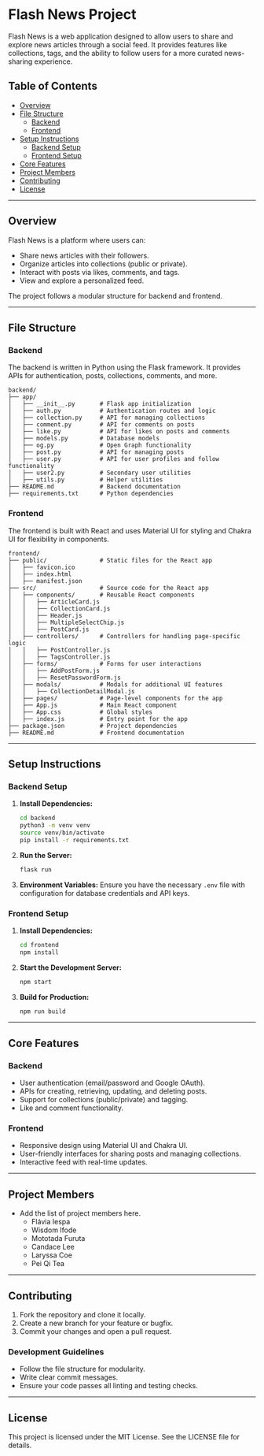 # Flash News Project

Flash News is a web application designed to allow users to share and explore news articles through a social feed. It provides features like collections, tags, and the ability to follow users for a more curated news-sharing experience.

## Table of Contents

- [Overview](#overview)
- [File Structure](#file-structure)
  - [Backend](#backend)
  - [Frontend](#frontend)
- [Setup Instructions](#setup-instructions)
  - [Backend Setup](#backend-setup)
  - [Frontend Setup](#frontend-setup)
- [Core Features](#core-features)
- [Project Members](#project-members)
- [Contributing](#contributing)
- [License](#license)

---

## Overview

Flash News is a platform where users can:
- Share news articles with their followers.
- Organize articles into collections (public or private).
- Interact with posts via likes, comments, and tags.
- View and explore a personalized feed.

The project follows a modular structure for backend and frontend.

---

## File Structure

### Backend

The backend is written in Python using the Flask framework. It provides APIs for authentication, posts, collections, comments, and more.

```
backend/
├── app/
│   ├── __init__.py       # Flask app initialization
│   ├── auth.py           # Authentication routes and logic
│   ├── collection.py     # API for managing collections
│   ├── comment.py        # API for comments on posts
│   ├── like.py           # API for likes on posts and comments
│   ├── models.py         # Database models
│   ├── og.py             # Open Graph functionality
│   ├── post.py           # API for managing posts
│   ├── user.py           # API for user profiles and follow functionality
│   ├── user2.py          # Secondary user utilities
│   ├── utils.py          # Helper utilities
├── README.md             # Backend documentation
├── requirements.txt      # Python dependencies
```

### Frontend

The frontend is built with React and uses Material UI for styling and Chakra UI for flexibility in components.

```
frontend/
├── public/               # Static files for the React app
│   ├── favicon.ico
│   ├── index.html
│   ├── manifest.json
├── src/                  # Source code for the React app
│   ├── components/       # Reusable React components
│   │   ├── ArticleCard.js
│   │   ├── CollectionCard.js
│   │   ├── Header.js
│   │   ├── MultipleSelectChip.js
│   │   ├── PostCard.js
│   ├── controllers/      # Controllers for handling page-specific logic
│   │   ├── PostController.js
│   │   ├── TagsController.js
│   ├── forms/            # Forms for user interactions
│   │   ├── AddPostForm.js
│   │   ├── ResetPasswordForm.js
│   ├── modals/           # Modals for additional UI features
│   │   ├── CollectionDetailModal.js
│   ├── pages/            # Page-level components for the app
│   ├── App.js            # Main React component
│   ├── App.css           # Global styles
│   ├── index.js          # Entry point for the app
├── package.json          # Project dependencies
├── README.md             # Frontend documentation
```

---

## Setup Instructions

### Backend Setup

1. **Install Dependencies:**
   ```bash
   cd backend
   python3 -m venv venv
   source venv/bin/activate
   pip install -r requirements.txt
   ```

2. **Run the Server:**
   ```bash
   flask run
   ```

3. **Environment Variables:**
   Ensure you have the necessary `.env` file with configuration for database credentials and API keys.

### Frontend Setup

1. **Install Dependencies:**
   ```bash
   cd frontend
   npm install
   ```

2. **Start the Development Server:**
   ```bash
   npm start
   ```

3. **Build for Production:**
   ```bash
   npm run build
   ```

---

## Core Features

### Backend
- User authentication (email/password and Google OAuth).
- APIs for creating, retrieving, updating, and deleting posts.
- Support for collections (public/private) and tagging.
- Like and comment functionality.

### Frontend
- Responsive design using Material UI and Chakra UI.
- User-friendly interfaces for sharing posts and managing collections.
- Interactive feed with real-time updates.

---

## Project Members

- Add the list of project members here.
  - Flávia Iespa
  - Wisdom Ifode
  - Mototada Furuta
  - Candace Lee
  - Laryssa Coe
  - Pei Qi Tea

---

## Contributing

1. Fork the repository and clone it locally.
2. Create a new branch for your feature or bugfix.
3. Commit your changes and open a pull request.

### Development Guidelines
- Follow the file structure for modularity.
- Write clear commit messages.
- Ensure your code passes all linting and testing checks.

---

## License

This project is licensed under the MIT License. See the LICENSE file for details.


